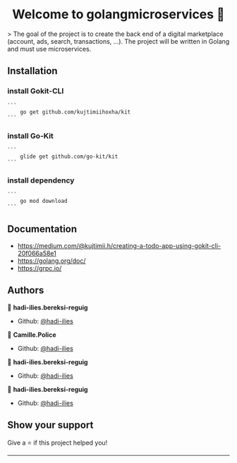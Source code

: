 <h1 align="center">Welcome to golangmicroservices 👋</h1>
> The goal of the project is to create the back end of a digital marketplace (account, ads, search, transactions, ...).
The project will be written in Golang and must use microservices.

## Installation
### install Gokit-CLI
    ```
        go get github.com/kujtimiihoxha/kit
    ```
### install Go-Kit
    ```
        glide get github.com/go-kit/kit
    ```

### install dependency
    ```
        go mod download
    ```

## Documentation
 * https://medium.com/@kujtimii.h/creating-a-todo-app-using-gokit-cli-20f066a58e1
 * https://golang.org/doc/
 * https://grpc.io/

## Authors

👤 **hadi-ilies.bereksi-reguig**

* Github: [@hadi-ilies](https://github.com/hadi-ilies)

👤 **Camille.Police**

* Github: [@hadi-ilies](https://github.com/hadi-ilies)

👤 **hadi-ilies.bereksi-reguig**

* Github: [@hadi-ilies](https://github.com/hadi-ilies)

👤 **hadi-ilies.bereksi-reguig**

* Github: [@hadi-ilies](https://github.com/hadi-ilies)

## Show your support

Give a ⭐️ if this project helped you!

***
